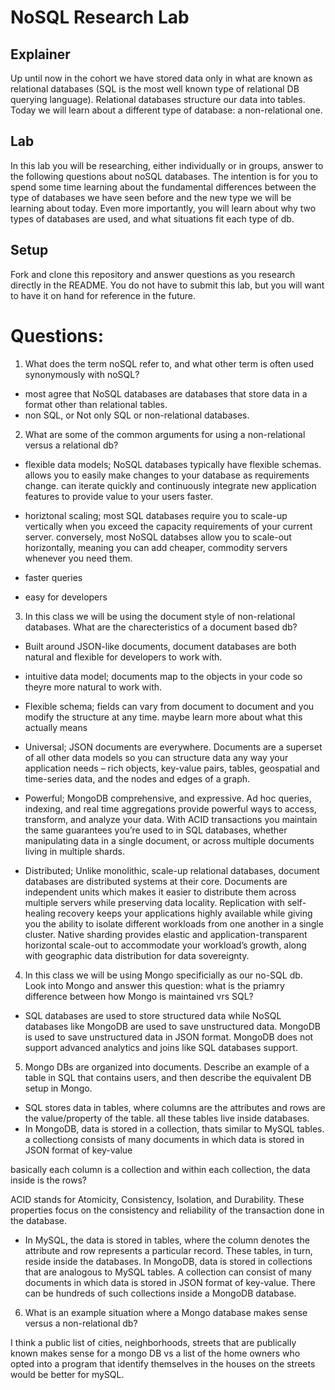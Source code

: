 # NoSQL Research Lab

## Explainer
Up until now in the cohort we have stored data only in what are known as relational databases (SQL is the most well known type of relational DB querying language). Relational databases structure our data into tables. Today we will learn about a different type of database: a non-relational one. 

## Lab

In this lab you will be researching, either individually or in groups, answer to the following questions about noSQL databases. The intention is for you to spend some time learning about the fundamental differences between the type of databases we have seen before and the new type we will be learning about today. Even more importantly, you will learn about why two types of databases are used, and what situations fit each type of db. 

## Setup

Fork and clone this repository and answer questions as you research directly in the README. You do not have to submit this lab, but you will want to have it on hand for reference in the future. 

# Questions:
1. What does the term noSQL refer to, and what other term is often used synonymously with noSQL?
  - most agree that NoSQL databases are databases that store data in a format other than relational tables.
  - non SQL, or Not only SQL or non-relational databases.

2. What are some of the common arguments for using a non-relational versus a relational db?
  - flexible data models; 
      NoSQL databases typically have flexible schemas. allows you to easily make changes to your database as requirements change. can iterate quickly and continuously integrate new application features to provide value to your users faster.
  - horiztonal scaling;
      most SQL databases require you to scale-up vertically when you exceed the capacity requirements of your current server. conversely, most NoSQL databses allow you to scale-out horizontally, meaning you can add cheaper, commodity servers whenever you need them.

  - faster queries

  - easy for developers


3. In this class we will be using the document style of non-relational databases. What are the charecteristics of a document based db? 
  - Built around JSON-like documents, document databases are both natural and flexible for developers to work with.
  - intuitive data model;
    documents map to the objects in your code so theyre more natural to work with.

  - Flexible schema;
    fields can vary from document to document and you modify the structure at any time. maybe learn more about what this actually means

  - Universal;
    JSON documents are everywhere. Documents are a superset of all other data models so you can structure data any way your application needs – rich objects, key-value pairs, tables, geospatial and time-series data, and the nodes and edges of a graph.
  
  - Powerful;
  MongoDB comprehensive, and expressive. Ad hoc queries, indexing, and real time aggregations provide powerful ways to access, transform, and analyze your data.
  With ACID transactions you maintain the same guarantees you’re used to in SQL databases, whether manipulating data in a single document, or across multiple documents living in multiple shards.

  - Distributed;
  Unlike monolithic, scale-up relational databases, document databases are distributed systems at their core. Documents are independent units which makes it easier to distribute them across multiple servers while preserving data locality. Replication with self-healing recovery keeps your applications highly available while giving you the ability to isolate different workloads from one another in a single cluster. Native sharding provides elastic and application-transparent horizontal scale-out to accommodate your workload’s growth, along with geographic data distribution for data sovereignty. 


4. In this class we will be using Mongo specificially as our no-SQL db. Look into Mongo and answer this question: what is the priamry difference between how Mongo is maintained vrs SQL?
  - SQL databases are used to store structured data while NoSQL databases like MongoDB are used to save unstructured data. MongoDB is used to save unstructured data in JSON format. MongoDB does not support advanced analytics and joins like SQL databases support. 

5. Mongo DBs are organized into documents. Describe an example of a table in SQL that contains users, and then describe the equivalent DB setup in Mongo. 
- SQL stores data in tables, where columns are the attributes and rows are the value/property of the table. all these tables live inside databases.
- In MongoDB, data is stored in a collection, thats similar to MySQL tables. a collectiong consists of many documents in which data is stored in JSON format of key-value

basically each column is a collection and within each collection, the data inside is the rows?

ACID stands for Atomicity, Consistency, Isolation, and Durability. These properties focus on the consistency and reliability of the transaction done in the database. 



- In MySQL, the data is stored in tables, where the column denotes the attribute and row represents a particular record. These tables, in turn, reside inside the databases. In MongoDB, data is stored in collections that are analogous to MySQL tables. A collection can consist of many documents in which data is stored in JSON format of key-value. There can be hundreds of such collections inside a MongoDB database.

6. What is an example situation where a Mongo database makes sense versus a non-relational db?

I think a public list of cities, neighborhoods, streets that are publically known makes sense for a mongo DB vs a list of the home owners who opted into a program that identify themselves in the houses on the streets would be better for mySQL.
